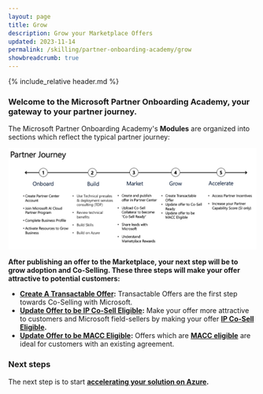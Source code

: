 ```yaml
---
layout: page
title: Grow
description: Grow your Marketplace Offers
updated: 2023-11-14
permalink: /skilling/partner-onboarding-academy/grow
showbreadcrumb: true
---
```

{% include_relative header.md %}

### Welcome to the Microsoft Partner Onboarding Academy, your gateway to your partner journey.

The Microsoft Partner Onboarding Academy's **Modules** are organized into sections which reflect the typical partner journey:

![](../../../assets/partner-onboarding/partner-journey.png)

**After publishing an offer to the Marketplace, your next step will be to grow adoption and Co-Selling. These three steps will make your offer attractive to potential customers:**

- **[Create A Transactable Offer](/PartnerResources/skilling/partner-onboarding-academy/transactable-offer):** Transactable Offers are the first step towards Co-Selling with Microsoft.
- **[Update Offer to be IP Co-Sell Eligible](/PartnerResources/skilling/partner-onboarding-academy/cosell):** Make your offer more attractive to customers and Microsoft field-sellers by making your offer **[IP Co-Sell Eligible](https://learn.microsoft.com/en-us/partner-center/co-sell-requirements#requirements-for-azure-ip-co-sell-eligible-status).**
- **[Update Offer to be MACC Eligible](/PartnerResources/skilling/partner-onboarding-academy/macc-offer):** Offers which are **[MACC eligible](https://learn.microsoft.com/en-us/partner-center/marketplace/azure-consumption-commitment-enrollment)** are ideal for customers with an existing agreement.


### Next steps

The next step is to start **[accelerating your solution on Azure](/PartnerResources/skilling/partner-onboarding-academy/accelerate).**